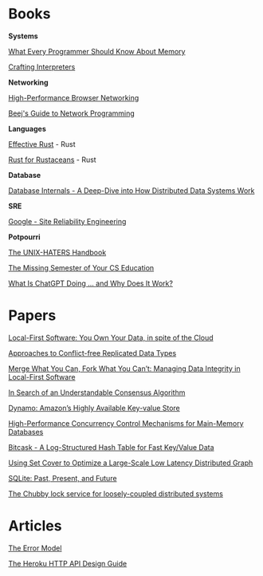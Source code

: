 # Books

**Systems**

[What Every Programmer Should Know About Memory](https://people.freebsd.org/~lstewart/articles/cpumemory.pdf)

[Crafting Interpreters](https://craftinginterpreters.com/)

**Networking**

[High-Performance Browser Networking](https://hpbn.co/primer-on-latency-and-bandwidth/)

[Beej's Guide to Network Programming](https://beej.us/guide/bgnet/html//index.html)

**Languages**

[Effective Rust](https://www.lurklurk.org/effective-rust/title-page.html) - Rust

[Rust for Rustaceans](https://rust-for-rustaceans.com/) - Rust

**Database**

[Database Internals - A Deep-Dive into How Distributed Data Systems Work](https://www.databass.dev/)

**SRE**

[Google - Site Reliability Engineering](https://sre.google/sre-book/table-of-contents/)

**Potpourri**

[The UNIX-HATERS Handbook](https://web.mit.edu/~simsong/www/ugh.pdf)

[The Missing Semester of Your CS Education](https://missing.csail.mit.edu/)

[What Is ChatGPT Doing … and Why Does It Work?](https://writings.stephenwolfram.com/2023/02/what-is-chatgpt-doing-and-why-does-it-work/)

# Papers

[Local-First Software: You Own Your Data, in spite of the Cloud](https://www.inkandswitch.com/local-first/static/local-first.pdf)

[Approaches to Conflict-free Replicated Data Types](https://arxiv.org/pdf/2310.18220)

[Merge What You Can, Fork What You Can’t: Managing Data Integrity in Local-First Software](https://nicholasschiefer.com/papers/2022-papoc22-merge.pdf)

[In Search of an Understandable Consensus Algorithm](https://raft.github.io/raft.pdf)

[Dynamo: Amazon’s Highly Available Key-value Store](https://www.allthingsdistributed.com/files/amazon-dynamo-sosp2007.pdf)

[High-Performance Concurrency Control Mechanisms for Main-Memory Databases](https://vldb.org/pvldb/vol5/p298_per-akelarson_vldb2012.pdf)

[Bitcask - A Log-Structured Hash Table for Fast Key/Value Data](https://riak.com/assets/bitcask-intro.pdf)

[Using Set Cover to Optimize a Large-Scale Low Latency Distributed Graph](https://www.usenix.org/system/files/conference/hotcloud13/hotcloud13-wang.pdf)

[SQLite: Past, Present, and Future](https://www.vldb.org/pvldb/vol15/p3535-gaffney.pdf)

[The Chubby lock service for loosely-coupled distributed systems](https://static.googleusercontent.com/media/research.google.com/en//archive/chubby-osdi06.pdf)

# Articles

[The Error Model](https://joeduffyblog.com/2016/02/07/the-error-model/)

[The Heroku HTTP API Design Guide](https://github.com/brandur/heroku-http-api-design)
